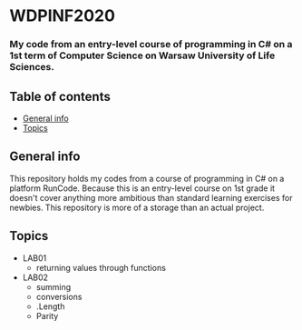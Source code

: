 # WDPINF2020

### My code from an entry-level course of programming in C# on a 1st term of Computer Science on Warsaw University of Life Sciences.

## Table of contents

* [General info](#general-info)
* [Topics](#topics)

## General info

This repository holds my codes from a course of programming in C# on a platform RunCode. Because this is an entry-level course on 1st grade it doesn't cover anything more ambitious than standard learning exercises for newbies. This repository is more of a storage than an actual project.

## Topics

* LAB01
  * returning values through functions
* LAB02
  * summing
  * conversions
  * .Length
  * Parity